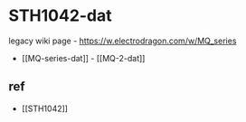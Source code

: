 
# STH1042-dat

legacy wiki page - https://w.electrodragon.com/w/MQ_series

- [[MQ-series-dat]] - [[MQ-2-dat]]


## ref 

- [[STH1042]]